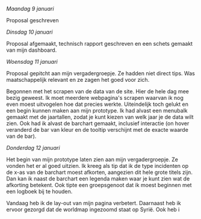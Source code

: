 *Maandag 9 januari*

Proposal geschreven

*Dinsdag 10 januari*

Proposal afgemaakt, technisch rapport geschreven en een schets gemaakt van mijn dashboard.

*Woensdag 11 januari*

Proposal gepitcht aan mijn vergadergroepje. Ze hadden niet direct tips. Was maatschappelijk relevant en ze zagen het goed voor zich.

Begonnen met het scrapen van de data van de site. Hier de hele dag mee bezig geweest. Ik moet meerdere webpagina's scrapen waarvan ik nog even moest uitvogelen hoe dat precies werkte. Uiteindelijk toch gelukt en een begin kunnen maken aan mijn prototype. Ik had alvast een menubalk gemaakt met de jaartallen, zodat je kunt kiezen van welk jaar je de data wilt zien. Ook had ik alvast de barchart gemaakt, inclusief interactie (on hover veranderd de bar van kleur en de tooltip verschijnt met de exacte waarde van de bar).

*Donderdag 12 januari*

Het begin van mijn prototype laten zien aan mijn vergadergroepje. Ze vonden het er al goed uitzien. Ik kreeg als tip dat ik de type incidenten op de x-as van de barchart moest afkorten, aangezien dit hele grote titels zijn. Dan kan ik naast de barchart een legenda maken waar je kunt zien wat de afkorting betekent. Ook tipte een groepsgenoot dat ik moest beginnen met een logboek bij te houden.

Vandaag heb ik de lay-out van mijn pagina verbetert. Daarnaast heb ik ervoor gezorgd dat de worldmap ingezoomd staat op Syrië. Ook heb i

